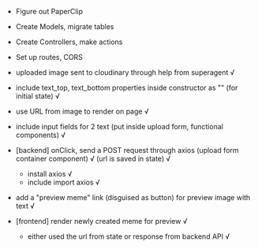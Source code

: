 - Figure out PaperClip
- Create Models, migrate tables
- Create Controllers, make actions
- Set up routes, CORS

- uploaded image sent to cloudinary through help from superagent √
- include text_top, text_bottom properties inside constructor as "" (for initial state) √
- use URL from image to render on page √
- include input fields for 2 text (put inside upload form, functional components) √
- [backend] onClick, send a POST request through axios (upload form container component) √
(url is saved in state) √
  - install axios √
  - include import axios √
- add a "preview meme" link (disguised as button) for preview image with text √
- [frontend] render newly created meme for preview √
  - either used the url from state or response from backend API √
